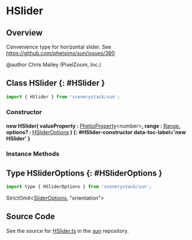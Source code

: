 # HSlider

## Overview

Convenience type for horizontal slider.
See https://github.com/phetsims/sun/issues/380

@author Chris Malley (PixelZoom, Inc.)

## Class HSlider {: #HSlider }


```js
import { HSlider } from 'scenerystack/sun';
```
### Constructor

#### new HSlider( valueProperty : <span style="font-weight: 400;">[PhetioProperty](../axon/PhetioProperty.md)&lt;<span style="color: hsla(calc(var(--md-hue) + 180deg),80%,40%,1);">number</span>&gt;</span>, range : <span style="font-weight: 400;">[Range](../dot/Range.md)</span>, options? : <span style="font-weight: 400;">[HSliderOptions](../sun/HSlider.md#HSliderOptions)</span> ) {: #HSlider-constructor data-toc-label='new HSlider' }

### Instance Methods





## Type HSliderOptions {: #HSliderOptions }


```js
import type { HSliderOptions } from 'scenerystack/sun';
```


StrictOmit&lt;[SliderOptions](../sun/Slider.md#SliderOptions), "orientation"&gt;



## Source Code

See the source for [HSlider.ts](https://github.com/phetsims/sun/blob/main/js/HSlider.ts) in the [sun](https://github.com/phetsims/sun) repository.
